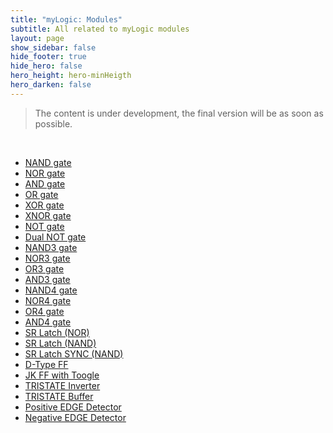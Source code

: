 ```yaml
---
title: "myLogic: Modules"
subtitle: All related to myLogic modules
layout: page
show_sidebar: false
hide_footer: true
hide_hero: false
hero_height: hero-minHeigth
hero_darken: false
---
```

> The content is under development, the final version will be as soon as possible.

<br/>

* [NAND gate]()
* [NOR gate]()
* [AND gate]()
* [OR gate]()
* [XOR gate]()
* [XNOR gate]()
* [NOT gate]()
* [Dual NOT gate]()
* [NAND3 gate]()
* [NOR3 gate]()
* [OR3 gate]()
* [AND3 gate]()
* [NAND4 gate]()
* [NOR4 gate]()
* [OR4 gate]()
* [AND4 gate]()
* [SR Latch (NOR)]()
* [SR Latch (NAND)]()
* [SR Latch SYNC (NAND)]()
* [D-Type FF]()
* [JK FF with Toogle]()
* [TRISTATE Inverter]()
* [TRISTATE Buffer]()
* [Positive EDGE Detector]()
* [Negative EDGE Detector]()
  

